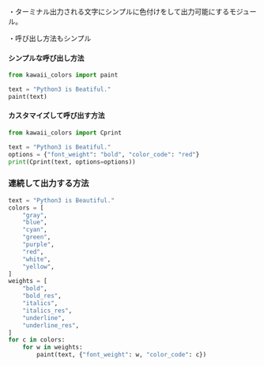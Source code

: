・ターミナル出力される文字にシンプルに色付けをして出力可能にするモジュール。

・呼び出し方法もシンプル

#### シンプルな呼び出し方法
```python
from kawaii_colors import paint

text = "Python3 is Beatiful."
paint(text)
```


#### カスタマイズして呼び出す方法
```python
from kawaii_colors import Cprint

text = "Python3 is Beatiful."
options = {"font_weight": "bold", "color_code": "red"}
print(Cprint(text, options=options))
```

### 連続して出力する方法
```python
text = "Python3 is Beautiful."
colors = [
    "gray",
    "blue",
    "cyan",
    "green",
    "purple",
    "red",
    "white",
    "yellow",
]
weights = [
    "bold",
    "bold_res",
    "italics",
    "italics_res",
    "underline",
    "underline_res",
]
for c in colors:
    for w in weights:
        paint(text, {"font_weight": w, "color_code": c})
```
